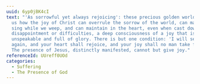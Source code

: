 ```yaml
---
uuid: 6yp0jBK4cI
text: "'As sorrowful yet always rejoicing': these precious golden worlds teach
  us how the joy of Christ can overrule the sorrow of the world, can make us
  sing while we weep, and can maintain in the heart, even when cast down by
  disappointment or difficulties, a deep consciousness of a joy that is
  unspeakable and full of glory. There is but one condition: 'I will see you
  again, and your heart shall rejoice, and your joy shall no man take from you'.
  The presence of Jesus, distinctly manifested, cannot but give joy."
referenceId: UUreff0UOd
categories:
  - Suffering
  - The Presence of God
---
```

